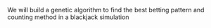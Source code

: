 We will build a genetic algorithm to find the best betting pattern and counting method in a blackjack simulation
